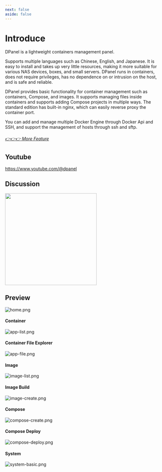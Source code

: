 ```yaml
---
next: false
aside: false
---
```


# Introduce

DPanel is a lightweight containers management panel.

Supports multiple languages ​​such as Chinese, English, and Japanese. It is easy to install and takes up very little resources, making it more suitable for various NAS devices, boxes, and small servers. DPanel runs in containers, does not require privileges, has no dependence on or intrusion on the host, and is safe and reliable.

DPanel provides basic functionality for container management such as containers, Compose, and images. It supports managing files inside containers and supports adding Compose projects in multiple ways. The standard edition has built-in nginx, which can easily reverse proxy the container port.

You can add and manage multiple Docker Engine through Docker Api and SSH, and support the management of hosts through ssh and sftp.


###### [:point_right::point_right::point_right: More Feature](/docs/en-US/pro?id=%e4%bb%b7%e6%a0%bc%e5%8f%8a%e5%8a%9f%e8%83%bd)

## Youtube

https://www.youtube.com/@dpanel

## Discussion

<img src="https://cdn.w7.cc/dpanel/telegram.png?t=1" width="300" />

## Preview

![home.png](https://cdn.w7.cc/dpanel/home.png?t=1)

#### Container
![app-list.png](https://cdn.w7.cc/dpanel/app-list.png?t=1)

#### Container File Explorer

![app-file.png](https://cdn.w7.cc/dpanel/app-file.png?t=1)

#### Image
![image-list.png](https://cdn.w7.cc/dpanel/image-list.png?t=1)

#### Image Build
![image-create.png](https://cdn.w7.cc/dpanel/image-create.png?t=1)

#### Compose
![compose-create.png](https://cdn.w7.cc/dpanel/compose-create.png?t=1)

#### Compose Deploy
![compose-deploy.png](https://cdn.w7.cc/dpanel/compose-deploy.png?t=1)

#### System
![system-basic.png](https://cdn.w7.cc/dpanel/system-basic.png?t=1)

